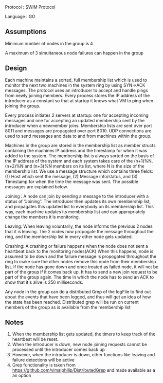 
Protocol : SWIM Protocol

Language : GO


Assumptions
-----------
Minimum number of nodes in the group is 4

A maximum of 3 simultaneous node failures can happen in the group

Design
------
Each machine maintains a sorted, full membership list which is used to monitor the next two
machines in the system ring by using SYN->ACK messages. The protocol uses an
introducer to accept and handle pings from newly joining members. Every process stores the IP
address of the introducer as a constant so that at startup it knows what VM to ping when
joining the group. 

Every process initiates 2 servers at startup: one for accepting incoming messages and one for accepting an 
updated membership sent by the introducer when a newmember joins.
Membership lists are sent over port 8011 and messages are propagated over port 8010.
UDP connections are used to send messages and data to and from machines within the group.

Machines in the group are stored in the membership list as member structs containing the machines IP
address and the timestamp for when it was added to the system. The membership list is always
sorted on the basis of the IP address of the system and each system takes care of the (n+1)%N, (n+2)%N
and (n+3)%N members on its list, where N is the size of the membership list.
We use a message structure which contains three fields: (1) Host which sent the message, (2) Message
info/status, and (3) Timestamp for when the time the message was sent. The possible messages
are explained below.

Joining : A node can join by sending a message to the introducer with a status of “Joining”. The
introducer then updates its own membership list, and propagates this updated list to
everybody on its membership list. This way, each machine updates its membership list and can
appropriately change the members it is monitoring.

Leaving: When leaving voluntarily, the node informs the previous 2 nodes that it is leaving. The 2 nodes 
now propogate the message throughout the ring, and the membership list in every other node gets updated.

Crashing: A crashing or failure happens when the node does not sent a heartbeat back to the monitoring nodes(ACK)
When this happens, node is assumed to be down and the failure message is propogated throughout the ring to make sure the 
other nodes remove this node from their membership list. If the node has gone down and once treated as failed node, 
it will not be part of the group if it comes back up. It has to send a new join request to be part of the group again.
The time in which the node has to send an ACK to show that it's alive is 250 milliseconds.

Any node in the group can do a distributed Grep of the logFile to find out about the events that have been logged,
and thus will get an idea of how the state has been reached. Distributed grep will be run on current members of the group 
as is available from the membership list

Notes
-----
1. When the membership list gets updated, the timers to keep track of the heartbeat will be reset.
2. When the introducer is down, new node joining requests cannot be processed until the introducer comes back up
3. However, when the introducer is down, other functions like leaving and failure detections will be active
4. Grep functionality is taken from https://github.com/vimalphilip/DistributedGrep and made available as a an option





